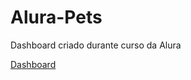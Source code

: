 # Alura-Pets
Dashboard criado durante curso da Alura

[Dashboard](https://app.powerbi.com/view?r=eyJrIjoiMjI0N2QxYmYtZjEyMy00YzIwLThiZjMtZDcxZDI0YzU3YjQ4IiwidCI6IjEzNDVmZmI2LTI0ZmQtNDFiMS05NzYzLTdiYTgxZTIzOGVjZSJ9)
